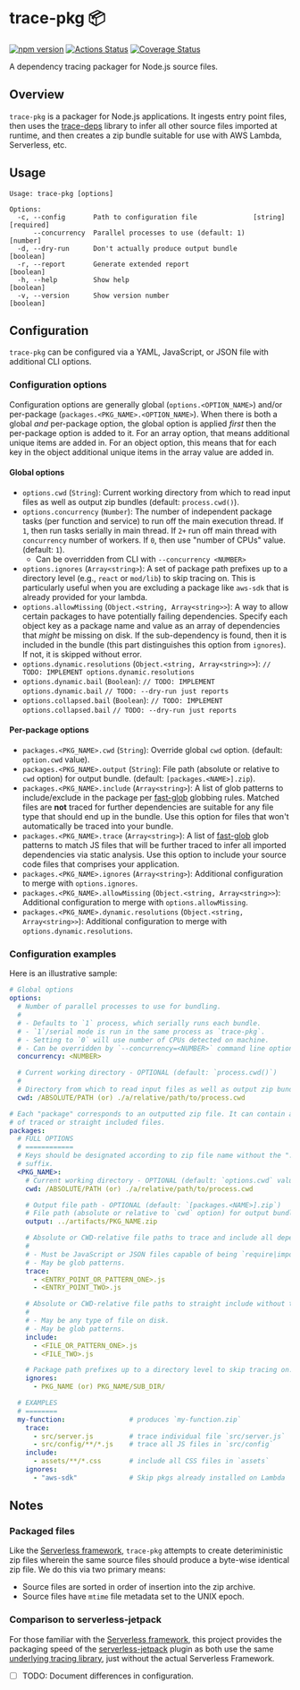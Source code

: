 trace-pkg 📦
============

[![npm version][npm_img]][npm_site]
[![Actions Status][actions_img]][actions_site]
[![Coverage Status][cov_img]][cov_site]

A dependency tracing packager for Node.js source files.

## Overview

`trace-pkg` is a packager for Node.js applications. It ingests entry point files, then uses the [trace-deps][] library to infer all other source files imported at runtime, and then creates a zip bundle suitable for use with AWS Lambda, Serverless, etc.

## Usage

```
Usage: trace-pkg [options]

Options:
  -c, --config       Path to configuration file              [string] [required]
      --concurrency  Parallel processes to use (default: 1)            [number]
  -d, --dry-run      Don't actually produce output bundle              [boolean]
  -r, --report       Generate extended report                          [boolean]
  -h, --help         Show help                                         [boolean]
  -v, --version      Show version number                               [boolean]
```

## Configuration

`trace-pkg` can be configured via a YAML, JavaScript, or JSON file with additional CLI options.

### Configuration options

Configuration options are generally global (`options.<OPTION_NAME>`) and/or per-package (`packages.<PKG_NAME>.<OPTION_NAME>`). When there is both a global _and_ per-package option, the global option is applied _first_ then the per-package option is added to it. For an array option, that means additional unique items are added in. For an object option, this means that for each key in the object additional unique items in the array value are added in.

#### Global options

- `options.cwd` (`String`): Current working directory from which to read input files as well as output zip bundles (default: `process.cwd()`).
- `options.concurrency` (`Number`): The number of independent package tasks (per function and service) to run off the main execution thread. If `1`, then run tasks serially in main thread. If `2+` run off main thread with `concurrency` number of workers. If `0`, then use "number of CPUs" value. (default: `1`).
    - Can be overridden from CLI with `--concurrency <NUMBER>`
- `options.ignores` (`Array<string>`): A set of package path prefixes up to a directory level (e.g., `react` or `mod/lib`) to skip tracing on. This is particularly useful when you are excluding a package like `aws-sdk` that is already provided for your lambda.
- `options.allowMissing` (`Object.<string, Array<string>>`): A way to allow certain packages to have potentially failing dependencies. Specify each object key as a package name and value as an array of dependencies that _might_ be missing on disk. If the sub-dependency is found, then it is included in the bundle (this part distinguishes this option from `ignores`). If not, it is skipped without error.
- `options.dynamic.resolutions` (`Object.<string, Array<string>>`):
  `// TODO: IMPLEMENT options.dynamic.resolutions`
- `options.dynamic.bail` (`Boolean`):
  `// TODO: IMPLEMENT options.dynamic.bail`
  `// TODO: --dry-run just reports`
- `options.collapsed.bail` (`Boolean`):
  `// TODO: IMPLEMENT options.collapsed.bail`
  `// TODO: --dry-run just reports`

#### Per-package options

- `packages.<PKG_NAME>.cwd` (`String`): Override global `cwd` option. (default: `option.cwd` value).
- `packages.<PKG_NAME>.output` (`String`): File path (absolute or relative to `cwd` option) for output bundle. (default: `[packages.<NAME>].zip`).
- `packages.<PKG_NAME>.include` (`Array<string>`): A list of glob patterns to include/exclude in the package per [fast-glob][] globbing rules. Matched files are **not** traced for further dependencies are suitable for any file type that should end up in the bundle. Use this option for files that won't automatically be traced into your bundle.
- `packages.<PKG_NAME>.trace` (`Array<string>`): A list of [fast-glob][] glob patterns to match JS files that will be further traced to infer all imported dependencies via static analysis. Use this option to include your source code files that comprises your application.
- `packages.<PKG_NAME>.ignores` (`Array<string>`): Additional configuration to merge with `options.ignores`.
- `packages.<PKG_NAME>.allowMissing` (`Object.<string, Array<string>>`): Additional configuration to merge with `options.allowMissing`.
- `packages.<PKG_NAME>.dynamic.resolutions` (`Object.<string, Array<string>>`): Additional configuration to merge with `options.dynamic.resolutions`.

### Configuration examples

Here is an illustrative sample:

```yml
# Global options
options:
  # Number of parallel processes to use for bundling.
  #
  # - Defaults to `1` process, which serially runs each bundle.
  # - `1`/serial mode is run in the same process as `trace-pkg`.
  # - Setting to `0` will use number of CPUs detected on machine.
  # - Can be overridden by `--concurrency=<NUMBER>` command line option.
  concurrency: <NUMBER>

  # Current working directory - OPTIONAL (default: `process.cwd()`)
  #
  # Directory from which to read input files as well as output zip bundles.
  cwd: /ABSOLUTE/PATH (or) ./a/relative/path/to/process.cwd

# Each "package" corresponds to an outputted zip file. It can contain an number
# of traced or straight included files.
packages:
  # FULL OPTIONS
  # ============
  # Keys should be designated according to zip file name without the ".zip"
  # suffix.
  <PKG_NAME>:
    # Current working directory - OPTIONAL (default: `options.cwd` value)
    cwd: /ABSOLUTE/PATH (or) ./a/relative/path/to/process.cwd

    # Output file path - OPTIONAL (default: `[packages.<NAME>].zip`)
    # File path (absolute or relative to `cwd` option) for output bundle.
    output: ../artifacts/PKG_NAME.zip

    # Absolute or CWD-relative file paths to trace and include all dependent files.
    #
    # - Must be JavaScript or JSON files capable of being `require|import`-ed by Node.js.
    # - May be glob patterns.
    trace:
      - <ENTRY_POINT_OR_PATTERN_ONE>.js
      - <ENTRY_POINT_TWO>.js

    # Absolute or CWD-relative file paths to straight include without tracing or introspection
    #
    # - May be any type of file on disk.
    # - May be glob patterns.
    include:
      - <FILE_OR_PATTERN_ONE>.js
      - <FILE_TWO>.js

    # Package path prefixes up to a directory level to skip tracing on.
    ignores:
      - PKG_NAME (or) PKG_NAME/SUB_DIR/

  # EXAMPLES
  # ========
  my-function:                # produces `my-function.zip`
    trace:
      - src/server.js         # trace individual file `src/server.js`
      - src/config/**/*.js    # trace all JS files in `src/config`
    include:
      - assets/**/*.css       # include all CSS files in `assets`
    ignores:
      - "aws-sdk"             # Skip pkgs already installed on Lambda
```

## Notes

### Packaged files

Like the [Serverless framework][], `trace-pkg` attempts to create deteriministic zip files wherein the same source files should produce a byte-wise identical zip file. We do this via two primary means:

- Source files are sorted in order of insertion into the zip archive.
- Source files have `mtime` file metadata set to the UNIX epoch.

### Comparison to serverless-jetpack

For those familiar with the [Serverless framework][], this project provides the packaging speed of the [serverless-jetpack][] plugin as both use the same [underlying tracing library][trace-deps], just without the actual Serverless Framework.

- [ ] TODO: Document differences in configuration.

[npm_img]: https://badge.fury.io/js/trace-pkg.svg
[npm_site]: http://badge.fury.io/js/trace-pkg
[actions_img]: https://github.com/FormidableLabs/trace-pkg/workflows/CI/badge.svg
[actions_site]: https://github.com/FormidableLabs/trace-pkg/actions
[cov_img]: https://codecov.io/gh/FormidableLabs/trace-pkg/branch/master/graph/badge.svg
[cov_site]: https://codecov.io/gh/FormidableLabs/trace-pkg

[trace-deps]: https://github.com/FormidableLabs/trace-deps
[Serverless framework]: https://www.serverless.com/
[serverless-jetpack]: https://github.com/FormidableLabs/serverless-jetpack
[fast-glob]: https://github.com/mrmlnc/fast-glob
